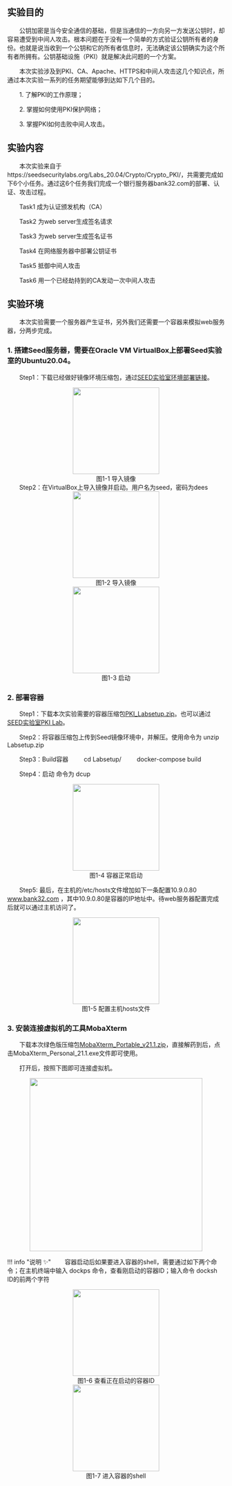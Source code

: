 ## 实验目的

&emsp;&emsp;公钥加密是当今安全通信的基础，但是当通信的一方向另一方发送公钥时，却容易遭受到中间人攻击。根本问题在于没有一个简单的方式验证公钥所有者的身份。也就是说当收到一个公钥和它的所有者信息时，无法确定该公钥确实为这个所有者所拥有。公钥基础设施（PKI）就是解决此问题的一个方案。

&emsp;&emsp;本次实验涉及到PKI、CA、Apache、HTTPS和中间人攻击这几个知识点，所通过本次实验一系列的任务期望能够到达如下几个目的。

&emsp;&emsp;1. 了解PKI的工作原理；

&emsp;&emsp;2. 掌握如何使用PKI保护网络；

&emsp;&emsp;3. 掌握PKI如何击败中间人攻击。


## 实验内容

&emsp;&emsp;本次实验来自于https://seedsecuritylabs.org/Labs_20.04/Crypto/Crypto_PKI/，共需要完成如下6个小任务。通过这6个任务我们完成一个银行服务器bank32.com的部署、认证、攻击过程。

&emsp;&emsp;Task1 成为认证颁发机构（CA）

&emsp;&emsp;Task2 为web server生成签名请求

&emsp;&emsp;Task3 为web server生成签名证书

&emsp;&emsp;Task4 在网络服务器中部署公钥证书

&emsp;&emsp;Task5 抵御中间人攻击

&emsp;&emsp;Task6 用一个已经劫持到的CA发动一次中间人攻击


## 实验环境

&emsp;&emsp;本次实验需要一个服务器产生证书，另外我们还需要一个容器来模拟web服务器，分两步完成。

### 1. 搭建Seed服务器，需要在Oracle VM VirtualBox上部署Seed实验室的Ubuntu20.04。

&emsp;&emsp;Step1：下载已经做好镜像环境压缩包，通过[SEED实验室环境部署链接](https://seedsecuritylabs.org/labsetup.html)。
<center><img src="../assets/1-1.png" width = 200></center>
<center>图1-1 导入镜像</center>
&emsp;&emsp;Step2：在VirtualBox上导入镜像并启动。用户名为seed，密码为dees
<center><img src="../assets/1-2.png" width = 200></center>
<center>图1-2 导入镜像</center>

<center><img src="../assets/1-3.png" width = 200></center>
<center>图1-3 启动</center>

### 2. 部署容器

&emsp;&emsp;Step1：下载本次实验需要的容器压缩包[PKI_Labsetup.zip](https://gitee.com/hitsz-cslab/net-work-security/tree/master/stupkt)。也可以通过[SEED实验室PKI Lab](https://seedsecuritylabs.org/Labs_20.04/Crypto/Crypto_PKI/)。

&emsp;&emsp;Step2：将容器压缩包上传到Seed镜像环境中，并解压。使用命令为 unzip Labsetup.zip

&emsp;&emsp;Step3：Build容器
    &emsp;&emsp;   cd Labsetup/
    &emsp;&emsp;   docker-compose build

&emsp;&emsp;Step4：启动  命令为 dcup
<center><img src="../assets/1-4.png" width = 200></center>
<center>图1-4 容器正常启动</center>

&emsp;&emsp;Step5: 最后，在主机的/etc/hosts文件增加如下一条配置10.9.0.80       www.bank32.com ，其中10.9.0.80是容器的IP地址中。待web服务器配置完成后就可以通过主机访问了。
<center><img src="../assets/1-5.png" width = 200></center>
<center>图1-5 配置主机hosts文件</center>

### 3. 安装连接虚拟机的工具MobaXterm

&emsp;&emsp;下载本次绿色版压缩包[MobaXterm_Portable_v21.1.zip](https://gitee.com/hitsz-cslab/net-work-security/tree/master/stupkt)，直接解药到后，点击MobaXterm_Personal_21.1.exe文件即可使用。

&emsp;&emsp;打开后，按照下图即可连接虚拟机。
<center><img src="../assets/1-5.png" width = 400></center>

!!! info "说明 :sparkles:"
&emsp;&emsp;容器启动后如果要进入容器的shell，需要通过如下两个命令；在主机终端中输入 dockps 命令，查看刚启动的容器ID；输入命令 docksh ID的前两个字符
<center><img src="../assets/1-6.png" width = 200></center>
<center>图1-6 查看正在启动的容器ID</center>
<center><img src="../assets/1-7.png" width = 200></center>
<center>图1-7 进入容器的shell</center>
         